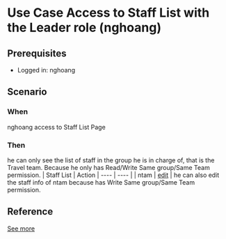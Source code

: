 # Use Case Access to Staff List with the Leader role (nghoang)

## Prerequisites 
- Logged in: nghoang

## Scenario 
### When
nghoang access to Staff List Page &nbsp;

### Then 
he can only see the list of staff in the group he is in charge of, that is the Travel team. Because he only has Read/Write Same group/Same Team permission.
| Staff List | Action
| ---- | ---- |
| ntam | [edit]() |
he can also edit the staff info of ntam because has Write Same group/Same Team permission. 

## Reference 
[See more](d1_leaders_role_group.md)
